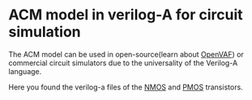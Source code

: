 # ACM model in verilog-A for circuit simulation

The ACM model can be used in open-source(learn about [OpenVAF](/Verilog-A/openvaf)) or commercial circuit simulators due to the universality of the Verilog-A language.

Here you found the verilog-a files of the [NMOS](/Verilog-A/NMOS_ACM_2V0.va) and [PMOS](/Verilog-A/PMOS_ACM_2V0.va) transistors.
